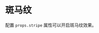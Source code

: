 # 斑马纹
配置 `props.stripe` 属性可以开启斑马纹效果。

<demo vue="../../../docs-demo/basic/stripe/Stripe.vue"></demo>